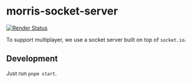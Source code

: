 # morris-socket-server
[![Render Status](https://img.shields.io/badge/dynamic/json?url=https%3A%2F%2Frender-deploy-status.onrender.com&query=%24.status&style=flat-square&logo=Render&label=Render
)](https://dashboard.render.com/web/srv-cfgrc0pgp3jqehoco6dg)

To support multiplayer, we use a socket server built on top of `socket.io`.

## Development

Just run `pnpm start`.

